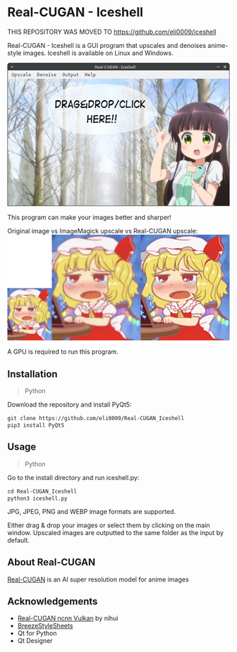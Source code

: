 # Real-CUGAN - Iceshell

THIS REPOSITORY WAS MOVED TO https://github.com/eli0009/iceshell

Real-CUGAN - Iceshell is a GUI program that upscales and denoises anime-style images.
Iceshell is available on Linux and Windows.

![Preview](preview.png)

This program can make your images better and sharper! 

Original image vs ImageMagick upscale vs Real-CUGAN upscale:
![comparison](comparison.png)

A GPU is required to run this program.

## Installation

>Python

Download the repository and install PyQt5:
```
git clone https://github.com/eli0009/Real-CUGAN_Iceshell
pip3 install PyQt5
```

## Usage

>Python

Go to the install directory and run iceshell.py:
```
cd Real-CUGAN_Iceshell
python3 iceshell.py
```

JPG, JPEG, PNG and WEBP image formats are supported.

Either drag & drop your images or select them by clicking on the main window. Upscaled images are outputted to the same folder as the input by default.

## About Real-CUGAN

[Real-CUGAN](https://github.com/bilibili/ailab/tree/main/Real-CUGAN) is an AI super resolution model for anime images

## Acknowledgements
- [Real-CUGAN ncnn Vulkan](https://github.com/nihui/realcugan-ncnn-vulkan) by nihui
- [BreezeStyleSheets](https://github.com/Alexhuszagh/BreezeStyleSheets)
- Qt for Python
- Qt Designer
